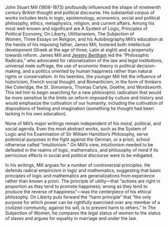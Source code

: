 John Stuart Mill (1806-1873) profoundly influenced the shape of nineteenth century British thought and political discourse. His substantial corpus of works includes texts in logic, epistemology, economics, social and political philosophy, ethics, metaphysics, religion, and current affairs. Among his most well-known and significant are A System of Logic, Principles of Political Economy, On Liberty, Utilitarianism, The Subjection of Women, Three Essays on Religion, and his Autobiography.Mill’s education at the hands of his imposing father, James Mill, fostered both intellectual development (Greek at the age of three, Latin at eight) and a propensity towards reform. James Mill and [Jeremy Bentham](http://www.iep.utm.edu/bentham) led the “Philosophic Radicals,” who advocated for rationalization of the law and legal institutions, universal male suffrage, the use of economic theory in political decision-making, and a politics oriented by human happiness rather than natural rights or conservatism. In his twenties, the younger Mill felt the influence of historicism, French social thought, and Romanticism, in the form of thinkers like Coleridge, the St. Simonians, Thomas Carlyle, Goethe, and Wordsworth. This led him to begin searching for a new philosophic radicalism that would be more sensitive to the limits on reform imposed by culture and history and would emphasize the cultivation of our humanity, including the cultivation of dispositions of feeling and imagination (something he thought had been lacking in his own education).

None of Mill’s major writings remain independent of his moral, political, and social agenda. Even the most abstract works, such as the System of Logic and his Examination of Sir William Hamilton’s Philosophy, serve polemical purposes in the fight against the German, or a priori, school otherwise called “intuitionism.” On Mill’s view, intuitionism needed to be defeated in the realms of logic, mathematics, and philosophy of mind if its pernicious effects in social and political discourse were to be mitigated.

In his writings, Mill argues for a number of controversial principles. He defends radical empiricism in logic and mathematics, suggesting that basic principles of logic and mathematics are generalizations from experience rather than known a priori. The principle of utility—that “actions are right in proportion as they tend to promote happiness; wrong as they tend to produce the reverse of happiness”—was the centerpiece of his ethical philosophy. On Liberty puts forward the “harm principle” that “the only purpose for which power can be rightfully exercised over any member of a civilized community, against his will, is to prevent harm to others.” In The Subjection of Women, he compares the legal status of women to the status of slaves and argues for equality in marriage and under the law.